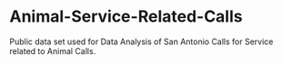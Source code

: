 # Animal-Service-Related-Calls
Public data set used for Data Analysis of San Antonio Calls for Service related to Animal Calls. 
